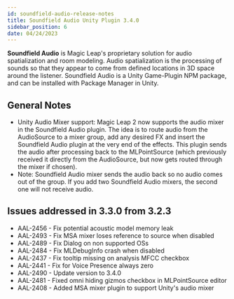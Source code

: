 ```yaml
---
id: soundfield-audio-release-notes
title: Soundfield Audio Unity Plugin 3.4.0
sidebar_position: 6
date: 04/24/2023
---
```


**Soundfield Audio** is Magic Leap's proprietary solution for audio spatialization and room modeling. Audio spatialization is the processing of sounds so that they appear to come from defined locations in 3D space around the listener. Soundfield Audio is a Unity Game-Plugin NPM package, and can be installed with Package Manager in Unity.

## General Notes

- Unity Audio Mixer support: Magic Leap 2 now supports the audio mixer in the Soundfield Audio plugin. The idea is to route audio from the AudioSource to a mixer group, add any desired FX and insert the Soundfield Audio plugin at the very end of the effects. This plugin sends the audio after processing back to the MLPointSource (which previously received it directly from the AudioSource, but now gets routed through the mixer if chosen).
- Note: Soundfield Audio mixer sends the audio back so no audio comes out of the group. If you add two Soundfield Audio mixers, the second one will not receive audio.

## Issues addressed in 3.3.0 from 3.2.3

- AAL-2456 - Fix potential acoustic model memory leak
- AAL-2493 - Fix MSA mixer loses reference to source when disabled
- AAL-2489 - Fix Dialog on non supported OSs
- AAL-2484 - Fix MLDebugInfo crash when disabled
- AAL-2437 - Fix tooltip missing on analysis MFCC checkbox
- AAL-2441 - Fix for Voice Presence always zero
- AAL-2490 - Update version to 3.4.0
- AAL-2481 - Fixed omni hiding gizmos checkbox in MLPointSource editor
- AAL-2408 - Added MSA mixer plugin to support Unity's audio mixer
